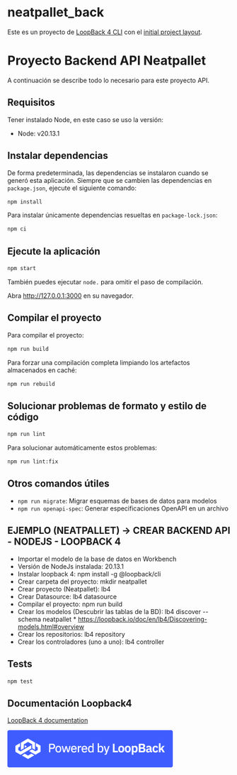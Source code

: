 # neatpallet_back

Este es un proyecto de [LoopBack 4 CLI](https://loopback.io/doc/en/lb4/Command-line-interface.html) con el
[initial project layout](https://loopback.io/doc/en/lb4/Loopback-application-layout.html).

# Proyecto Backend API Neatpallet

A continuación se describe todo lo necesario para este proyecto API.

## Requisitos
Tener instalado Node, en este caso se uso la versión:
- Node: v20.13.1


## Instalar dependencias

De forma predeterminada, las dependencias se instalaron cuando se generó esta aplicación.
Siempre que se cambien las dependencias en `package.json`, ejecute el siguiente comando:

```sh
npm install
```

Para instalar únicamente dependencias resueltas en `package-lock.json`:

```sh
npm ci
```

## Ejecute la aplicación

```sh
npm start
```

También puedes ejecutar `node.` para omitir el paso de compilación.

Abra http://127.0.0.1:3000 en su navegador.

## Compilar el proyecto

Para compilar el proyecto:

```sh
npm run build
```

Para forzar una compilación completa limpiando los artefactos almacenados en caché:

```sh
npm run rebuild
```

## Solucionar problemas de formato y estilo de código

```sh
npm run lint
```

Para solucionar automáticamente estos problemas:

```sh
npm run lint:fix
```

## Otros comandos útiles

- `npm run migrate`: Migrar esquemas de bases de datos para modelos
- `npm run openapi-spec`: Generar especificaciones OpenAPI en un archivo

## EJEMPLO (NEATPALLET) -> CREAR BACKEND API - NODEJS - LOOPBACK 4

- Importar el modelo de la base de datos en Workbench
- Versión de NodeJs instalada: 20.13.1
- Instalar loopback 4: npm install -g @loopback/cli
- Crear carpeta del proyecto: mkdir neatpallet
- Crear proyecto (Neatpallet): lb4
- Crear Datasource: lb4 datasource
- Compilar el proyecto: npm run build
- Crear los modelos (Descubrir las tablas de la BD): lb4 discover --schema neatpallet 
          * https://loopback.io/doc/en/lb4/Discovering-models.html#overview
- Crear los repositorios: lb4 repository
- Crear los controladores (uno a uno): lb4 controller

## Tests

```sh
npm test
```

## Documentación Loopback4

[LoopBack 4 documentation](https://loopback.io/doc/en/lb4/)

[![LoopBack](https://github.com/loopbackio/loopback-next/raw/master/docs/site/imgs/branding/Powered-by-LoopBack-Badge-(blue)-@2x.png)](http://loopback.io/)
